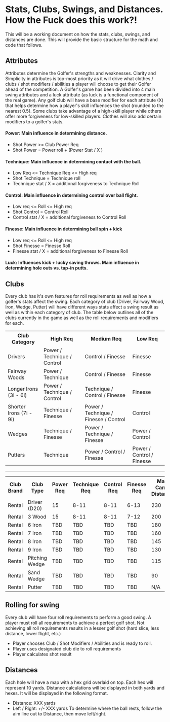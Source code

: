# Stats, Clubs, Swings, and Distances. How the Fuck does this work?!

This will be a working document on how the stats, clubs, swings, and distances are done. This will provide the basic structure for the math and code that follows.

## Attributes
Attributes determine the Golfer's strengths and weaknesses. Clarity and Simplicity in attributes is top-most priority as it will drive what clothes / clubs / shot modifiers / abilities a player will choose to get their Golfer ahead of the competition. A Golfer's game has been divided into 4 main swing attributes and a luck attribute (as luck is a functional component of the real game). Any golf club will have a base modifier for each attribute (X) that helps determine how a player's skill influences the shot (rounded to the nearest 0.5). Some clubs take advantage of a high-skill player while others offer more forgiveness for low-skilled players. Clothes will also add certain modifiers to a golfer's stats. 

#### Power: Main influence in determining distance. 
 - Shot Power >= Club Power Req
 - Shot Power = Power roll + (Power Stat / X )
#### Technique: Main influence in determining contact with the ball.
 - Low Req <= Technique Req <= High req 
 - Shot Technique = Technique roll
 - Technique stat / X = additional forgiveness to Technique Roll
#### Control: Main influence in determining control over ball flight.
 - Low req <= Roll <= High req
 - Shot Control = Control Roll
 - Control stat / X = additional forgiveness to Control Roll
#### Finesse: Main influence in determining ball spin + kick
 - Low req <= Roll <= High req
 - Shot Finesse = Finesse Roll
 - Finesse stat / X = additional forgiveness to Finesse Roll
#### Luck: Influences kick + lucky saving throws. Main influence in determining hole outs vs. tap-in putts.

## Clubs
Every club has it's own features for roll requirements as well as how a golfer's stats affect the swing. Each category of club (Driver, Fairway Wood, Iron, Wedge, Putter) will have different ways stats affect a swing result as well as within each category of club. The table below outlines all of the clubs currently in the game as well as the roll requirements and modifiers for each.

<table>
	<tr>
		<th>Club Category</th>
		<th> High Req </th>
		<th> Medium Req </th>
		<th> Low Req </th>
	</tr>
	<tr>
		<td> Drivers </td>
		<td> Power / Technique / Control </td>
		<td> Control / Finesse </td>
		<td> Finesse </td>
	</tr>
	<tr>
		<td> Fairway Woods </td>
		<td> Power / Technique </td>
		<td> Control / Finesse </td>
		<td> Finesse </td>
	</tr>
	<tr>
		<td>Longer Irons (3i - 6i) </td>
		<td> Power / Technique / Control </td>
		<td> Technique / Control / Finesse </td>
		<td> Finesse </td>
	</tr>
	<tr>
		<td> Shorter Irons (7i - 9i) </td>
		<td> Technique / Finesse </td>
		<td> Power / Technique / Finesse / Control </td>
		<td> Control </td>
	</tr>
	<tr>
		<td> Wedges </td>
		<td> Technique / Finesse </td>
		<td> Power / Technique / Finesse </td>
		<td> Power / Control </td>
	</tr>
	<tr>
		<td> Putters </td>
		<td> Technique </td>
		<td> Power / Control / Finesse </td>
		<td> Power / Control / Finesse </td>
	</tr>
</table>

----------------------
<table>
	<tr>
		<th> Club Brand </th>
		<th> Club Type </th>
		<th> Power Req </th>
		<th> Technique Req </th>
		<th> Control Req </th>
		<th> Finesse Req </th>
		<th> Max Carry Distance </th>
		<th> Max Rollout Distance </th>
		<th> Club modifiers </th>
	</tr>
	<tr>
		<td> Rental </td>
		<td> Driver (D20) </td>
		<td> 15 </td>
		<td> 8-11 </td>
		<td> 8-11 </td>
		<td> 6-13 </td>
		<td> 230 </td>
		<td> 20 </td>
		<td> None </td>
	</tr>
	<tr>
		<td> Rental </td>
		<td> 3 Wood </td>
		<td> 15 </td>
		<td> 8-11 </td>
		<td> 8-11 </td>
		<td> 7-12 </td>
		<td> 200 </td>
		<td> 15 </td>
		<td> None </td>
	</tr>
	<tr>
		<td> Rental </td>
		<td> 6 Iron </td>
		<td> TBD </td>
		<td> TBD </td>
		<td> TBD </td>
		<td> TBD </td>
		<td> 180 </td>
		<td> 6 </td>
		<td> None </td>
	</tr>
	<tr>
		<td> Rental </td>
		<td> 7 Iron </td>
		<td> TBD </td>
		<td> TBD </td>
		<td> TBD </td>
		<td> TBD </td>
		<td> 160 </td>
		<td> 5 </td>
		<td> None </td>
	</tr>
	<tr>
		<td> Rental </td>
		<td> 8 Iron </td>
		<td> TBD </td>
		<td> TBD </td>
		<td> TBD </td>
		<td> TBD </td>
		<td> 145 </td>
		<td> 4 </td>
		<td> None </td>
	</tr>
	<tr>
		<td> Rental </td>
		<td> 9 Iron </td>
		<td> TBD </td>
		<td> TBD </td>
		<td> TBD </td>
		<td> TBD </td>
		<td> 130 </td>
		<td> 4 </td>
		<td> None </td>
	</tr>
	<tr>
		<td> Rental </td>
		<td> Pitching Wedge </td>
		<td> TBD </td>
		<td> TBD </td>
		<td> TBD </td>
		<td> TBD </td>
		<td> 115 </td>
		<td> 3 </td>
		<td> None </td>
	</tr>
	<tr>
		<td> Rental </td>
		<td> Sand Wedge </td>
		<td> TBD </td>
		<td> TBD </td>
		<td> TBD </td>
		<td> TBD </td>
		<td> 90 </td>
		<td> 2 </td>
		<td> None </td>
	</tr>
	<tr>
		<td> Rental </td>
		<td> Putter </td>
		<td> TBD </td>
		<td> TBD </td>
		<td> TBD </td>
		<td> TBD </td>
		<td> N/A </td>
		<td> N/A </td>
		<td> None </td>
	</tr>
</table>

## Rolling for swing
Every club will have four roll requirements to perform a good swing. A player must roll all requirements to achieve a perfect golf shot. Not achieving all roll requirements results in a lesser golf shot (hard slice, less distance, lower flight, etc.)

- Player chooses Club / Shot Modifiers / Abilities and is ready to roll.
- Player uses designated club die to roll requirements
- Player calculates shot result

## Distances
Each hole will have a map with a hex grid overlaid on top. Each hex will represent 10 yards. Distance calculations will be displayed in both yards and hexes. It will be displayed in the following format.
 - Distance: XXX yards
 - Left / Right: +/- XXX yards
To determine where the ball rests, follow the aim line out to Distance, then move left/right.

